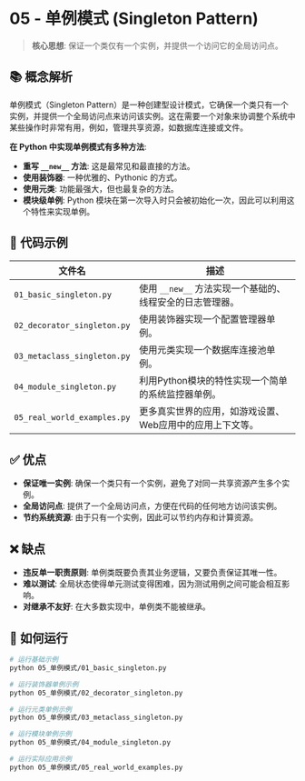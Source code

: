 # 05 - 单例模式 (Singleton Pattern)

> **核心思想**: 保证一个类仅有一个实例，并提供一个访问它的全局访问点。

## 📚 概念解析

单例模式（Singleton Pattern）是一种创建型设计模式，它确保一个类只有一个实例，并提供一个全局访问点来访问该实例。这在需要一个对象来协调整个系统中某些操作时非常有用，例如，管理共享资源，如数据库连接或文件。

**在 Python 中实现单例模式有多种方法**:
- **重写 `__new__` 方法**: 这是最常见和最直接的方法。
- **使用装饰器**: 一种优雅的、Pythonic 的方式。
- **使用元类**: 功能最强大，但也最复杂的方法。
- **模块级单例**: Python 模块在第一次导入时只会被初始化一次，因此可以利用这个特性来实现单例。

## 📂 代码示例

| 文件名                        | 描述                                                           |
| ----------------------------- | -------------------------------------------------------------- |
| `01_basic_singleton.py`       | 使用 `__new__` 方法实现一个基础的、线程安全的日志管理器。          |
| `02_decorator_singleton.py`   | 使用装饰器实现一个配置管理器单例。                             |
| `03_metaclass_singleton.py`   | 使用元类实现一个数据库连接池单例。                             |
| `04_module_singleton.py`      | 利用Python模块的特性实现一个简单的系统监控器单例。             |
| `05_real_world_examples.py`   | 更多真实世界的应用，如游戏设置、Web应用中的应用上下文等。      |

## ✅ 优点

- **保证唯一实例**: 确保一个类只有一个实例，避免了对同一共享资源产生多个实例。
- **全局访问点**: 提供了一个全局访问点，方便在代码的任何地方访问该实例。
- **节约系统资源**: 由于只有一个实例，因此可以节约内存和计算资源。

## ❌ 缺点

- **违反单一职责原则**: 单例类既要负责其业务逻辑，又要负责保证其唯一性。
- **难以测试**: 全局状态使得单元测试变得困难，因为测试用例之间可能会相互影响。
- **对继承不友好**: 在大多数实现中，单例类不能被继承。

## 🚀 如何运行

```bash
# 运行基础示例
python 05_单例模式/01_basic_singleton.py

# 运行装饰器单例示例
python 05_单例模式/02_decorator_singleton.py

# 运行元类单例示例
python 05_单例模式/03_metaclass_singleton.py

# 运行模块单例示例
python 05_单例模式/04_module_singleton.py

# 运行实际应用示例
python 05_单例模式/05_real_world_examples.py
```

